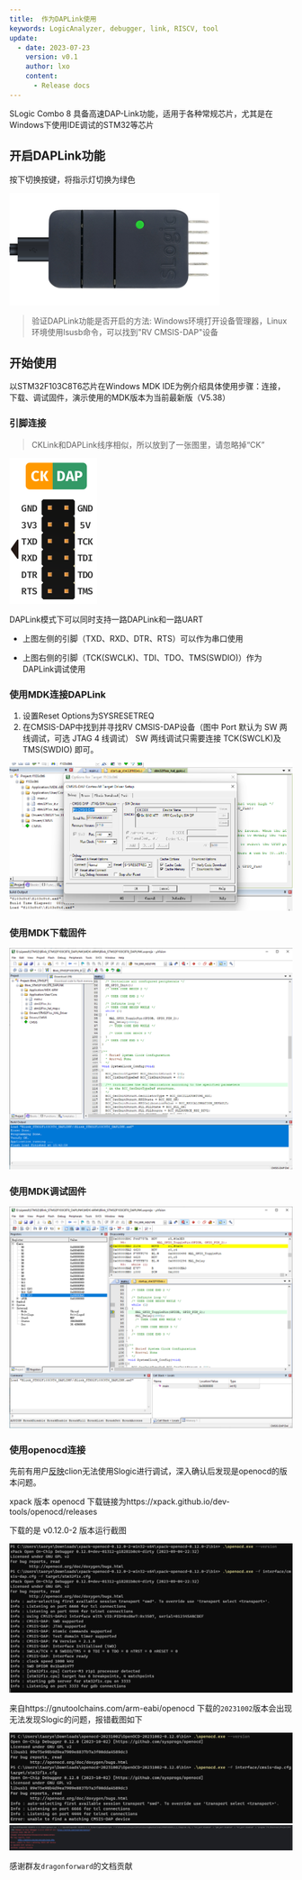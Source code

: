 ```yaml
---
title:  作为DAPLink使用
keywords: LogicAnalyzer, debugger, link, RISCV, tool
update:
  - date: 2023-07-23
    version: v0.1
    author: lxo
    content:
      - Release docs
---
```


SLogic Combo 8 具备高速DAP-Link功能，适用于各种常规芯片，尤其是在Windows下使用IDE调试的STM32等芯片

## 开启DAPLink功能

按下切换按键，将指示灯切换为绿色

![slogic_led_green](./assets/use_daplink_function/slogic_led_green.png)

> 验证DAPLink功能是否开启的方法:
> Windows环境打开设备管理器，Linux环境使用lsusb命令，可以找到"RV CMSIS-DAP"设备

## 开始使用

以STM32F103C8T6芯片在Windows MDK IDE为例介绍具体使用步骤：连接，下载、调试固件，演示使用的MDK版本为当前最新版（V5.38）

### 引脚连接

> CKLink和DAPLink线序相似，所以放到了一张图里，请忽略掉“CK”

![daplink_cklink_line_order](./assets/use_daplink_function/daplink_cklink_line_order.png)

DAPLink模式下可以同时支持一路DAPLink和一路UART

- 上图左侧的引脚（TXD、RXD、DTR、RTS）可以作为串口使用

- 上图右侧的引脚（TCK(SWCLK)、TDI、TDO、TMS(SWDIO)）作为DAPLink调试使用

### 使用MDK连接DAPLink

1. 设置Reset Options为SYSRESETREQ
2. 在CMSIS-DAP中找到并寻找RV CMSIS-DAP设备（图中 Port 默认为 SW 两线调试，可选 JTAG 4 线调试）
SW 两线调试只需要连接 TCK(SWCLK)及 TMS(SWDIO) 即可。

![cfg_dap_debugger_of_mdk](./assets/use_daplink_function/cfg_dap_debugger_of_mdk.png)

### 使用MDK下载固件

![download_fw_in_mdk](./assets/use_daplink_function/download_fw_in_mdk.png)

### 使用MDK调试固件

![start_debugger_in_mdk](./assets/use_daplink_function/start_debugger_in_mdk.png)

### 使用openocd连接

先前有用户[反映](https://maixhub.com/discussion/100020)clion无法使用Slogic进行调试，深入确认后发现是openocd的版本问题。

xpack 版本 openocd 下载链接为https://xpack.github.io/dev-tools/openocd/releases

下载的是 v0.12.0-2 版本运行截图

![](./assets/use_daplink_function/xpack_openocd.png)

来自https://gnutoolchains.com/arm-eabi/openocd 下载的`20231002`版本会出现无法发现Slogic的问题，报错截图如下

![](./assets/use_daplink_function/gnu_openocd.png)
![](./assets/use_daplink_function/dap_clion_not_found.jpg)


感谢群友`dragonforward`的文档贡献